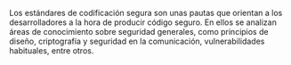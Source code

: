 Los estándares de codificación segura son unas pautas que orientan a los desarrolladores a la hora de producir código seguro. 
En ellos se analizan áreas de conocimiento sobre seguridad generales, como principios de diseño, criptografía y seguridad en 
la comunicación, vulnerabilidades habituales, entre otros.
